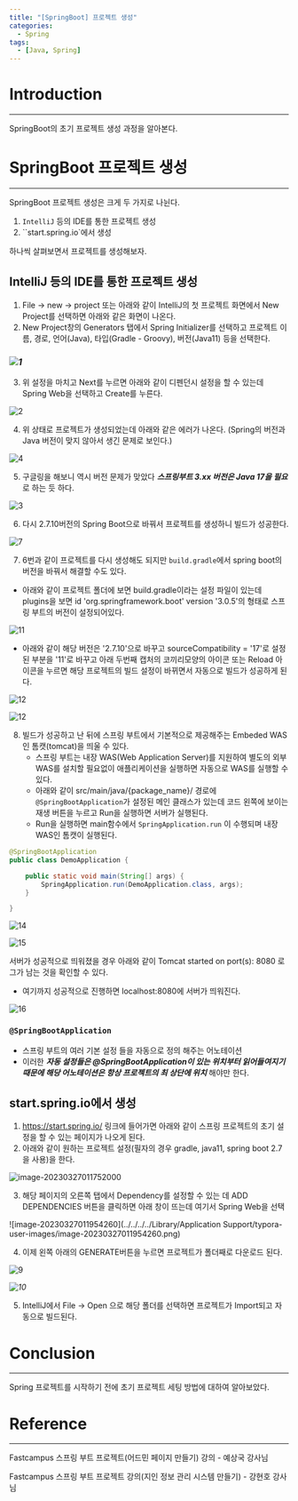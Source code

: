 ```yaml
---
title: "[SpringBoot] 프로젝트 생성"
categories:
  - Spring
tags:
  - [Java, Spring]
---
```




# Introduction

---

SpringBoot의 초기 프로젝트 생성 과정을 알아본다.



# SpringBoot 프로젝트 생성

---

SpringBoot 프로젝트 생성은 크게 두 가지로 나뉜다.

1. `IntelliJ` 등의 IDE를 통한 프로젝트 생성
2. ``start.spring.io`에서 생성

하나씩 살펴보면서 프로젝트를 생성해보자.



## IntelliJ 등의 IDE를 통한 프로젝트 생성

1. File -> new -> project 또는 아래와 같이 IntelliJ의 첫 프로젝트 화면에서 New Project를 선택하면 아래와 같은 화면이 나온다.
2. New Project창의 Generators 탭에서 Spring Initializer를 선택하고 프로젝트 이름, 경로, 언어(Java), 타입(Gradle - Groovy), 버전(Java11) 등을 선택한다.

### *![1](../../assets/images/03-26-spring-basic/1.png)*



3. 위 설정을 마치고 Next를 누르면 아래와 같이 디펜던시 설정을 할 수 있는데 Spring Web을 선택하고 Create를 누른다.

![2](../../assets/images/03-26-spring-basic/2.png)



4. 위 상태로 프로젝트가 생성되었는데 아래와 같은 에러가 나온다. (Spring의 버전과 Java 버전이 맞지 않아서 생긴 문제로 보인다.)

![4](../../assets/images/03-26-spring-basic/4.png)



5. 구글링을 해보니 역시 버전 문제가 맞았다 ***스프링부트 3.xx 버전은 Java 17을 필요***로 하는 듯 하다.

![3](../../assets/images/03-26-spring-basic/3.png)



6. 다시 2.7.10버전의 Spring Boot으로 바꿔서 프로젝트를 생성하니 빌드가 성공한다.

![7](../../assets/images/03-26-spring-basic/7.png)



7. 6번과 같이 프로젝트를 다시 생성해도 되지만 `build.gradle`에서 spring boot의 버전을 바꿔서 해결할 수도 있다.

- 아래와 같이 프로젝트 폴더에 보면 build.gradle이라는 설정 파일이 있는데 plugins을 보면 id 'org.springframework.boot' version '3.0.5'의 형태로 스프링 부트의 버전이 설정되어있다.

![11](../../assets/images/03-26-spring-basic/12.png)

- 아래와 같이 해당 버전은 '2.7.10'으로 바꾸고  sourceCompatibility = '17'로 설정된 부분을 '11'로 바꾸고 아래 두번째 캡처의 코끼리모양의 아이콘 또는 Reload 아이콘을 누르면 해당 프로젝트의 빌드 설정이 바뀌면서 자동으로 빌드가 성공하게 된다.

![12](../../assets/images/03-26-spring-basic/11.png)

![12](../../assets/images/03-26-spring-basic/13.png)



8. 빌드가 성공하고 난 뒤에 스프링 부트에서 기본적으로 제공해주는 Embeded WAS인 톰캣(tomcat)을 띄울 수 있다.
   - 스프링 부트는 내장 WAS(Web Application Server)를 지원하여 별도의 외부 WAS를 설치할 필요없이 애플리케이션을 실행하면 자동으로 WAS를 실행할 수 있다.
   - 아래와 같이 src/main/java/{package_name}/ 경로에 `@SpringBootApplication`가 설정된 메인 클래스가 있는데 코드 왼쪽에 보이는 재생 버튼을 누르고 Run을 실행하면 서버가 실행된다.
   - Run을 실행하면 main함수에서 `SpringApplication.run` 이 수행되며 내장 WAS인 톰캣이 실행된다.

```java
@SpringBootApplication
public class DemoApplication {

    public static void main(String[] args) {
        SpringApplication.run(DemoApplication.class, args);
    }

}
```



![14](../../assets/images/03-26-spring-basic/14.png)

![15](../../assets/images/03-26-spring-basic/15.png)

서버가 성공적으로 띄워졌을 경우 아래와 같이 Tomcat started on port(s): 8080 로그가 남는 것을 확인할 수 있다.

- 여기까지 성공적으로 진행하면 localhost:8080에 서버가 띄워진다.

![16](../../assets/images/03-26-spring-basic/16.png)



### `@SpringBootApplication`

- 스프링 부트의 여러 기본 설정 들을 자동으로 정의 해주는 어노테이션
- 이러한 ***자동 설정들은 @SpringBootApplication이 있는 위치부터 읽어들여지기 때문에 해당 어노테이션은 항상 프로젝트의 최 상단에 위치*** 해야만 한다.



## start.spring.io에서 생성

1. https://start.spring.io/ 링크에 들어가면 아래와 같이 스프링 프로젝트의 초기 설정을 할 수 있는 페이지가 나오게 된다.
2. 아래와 같이 원하는 프로젝트 설정(필자의 경우 gradle, java11, spring boot 2.7을 사용)을 한다.

![image-20230327011752000](../../assets/images/03-26-spring-basic/8.png)



3. 해당 페이지의 오른쪽 탭에서 Dependency를 설정할 수 있는 데 ADD DEPENDENCIES 버튼을 클릭하면 아래 창이 뜨는데 여기서 Spring Web을 선택

![image-20230327011954260](../../../../Library/Application Support/typora-user-images/image-20230327011954260.png)



4. 이제 왼쪽 아래의 GENERATE버튼을 누르면 프로젝트가 폴더째로 다운로드 된다.

![9](../../assets/images/03-26-spring-basic/9.png)

*![10](../../assets/images/03-26-spring-basic/10.png)*



5. IntelliJ에서 File -> Open 으로 해당 폴더를 선택하면 프로젝트가 Import되고 자동으로 빌드된다.

# Conclusion

---

Spring 프로젝트를 시작하기 전에 초기 프로젝트 세팅 방법에 대하여 알아보았다.



# Reference

---

Fastcampus 스프링 부트 프로젝트(어드민 페이지 만들기) 강의 - 예상국 강사님

Fastcampus 스프링 부트 프로젝트 강의(지인 정보 관리 시스템 만들기) - 강현호 강사님
